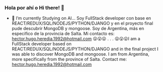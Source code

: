 ### Hola por ahí o Hi there! 👋


- 🔭 I’m currently Studying on AI...
Soy FullStack developer con base en REACT/REDUX/SQL/NODEJS/PYTHON/DJANGO y en el proyecto final pude descubrir MongoDB y mongoose.
Soy de Argentina, más en especifico de la provincia de Salta. Mi contacto es: hector.hugo.heredia.1992@hotmail.com :open_mouth::open_mouth::open_mouth:
.
.
.
:open_mouth::open_mouth::open_mouth:I am a FullStack developer based on REACT/REDUX/SQL/NODEJS/PYTHON/DJANGO and in the final project I was able to discover MongoDB and mongoose.
I am from Argentina, more specifically from the province of Salta. Contact me: hector.hugo.heredia.1992@hotmail.com

